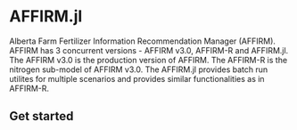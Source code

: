 # AFFIRM.jl 
Alberta Farm Fertilizer Information Recommendation Manager (AFFIRM). AFFIRM has 3 concurrent versions - AFFIRM v3.0, AFFIRM-R and AFFIRM.jl. The AFFIRM v3.0 is the production version of AFFIRM. The AFFIRM-R is the nitrogen sub-model of AFFIRM v3.0. The AFFIRM.jl provides batch run utilites for multiple scenarios and provides similar functionalities as in AFFIRM-R.

## Get started
